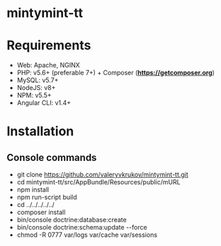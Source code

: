# mintymint-tt

Requirements
========================
 * Web: Apache, NGINX
 * PHP: v5.6+ (preferable 7+) + Composer ([**https:\/\/getcomposer.org**][1])
 * MySQL: v5.7+
 * NodeJS: v8+
 * NPM: v5.5+
 * Angular CLI: v1.4+

Installation
========================
Console commands
------------------------
 * git clone https://github.com/valeryvkrukov/mintymint-tt.git
 * cd mintymint-tt/src/AppBundle/Resources/public/mURL
 * npm install
 * npm run-script build
 * cd ../../../../../
 * composer install
 * bin/console doctrine:database:create
 * bin/console doctrine:schema:update --force
 * chmod -R 0777 var/logs var/cache var/sessions

[1]:  https://getcomposer.org/
